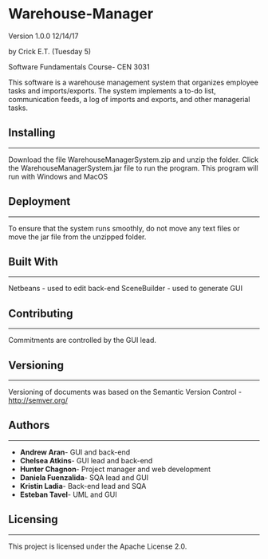 # Warehouse-Manager 

Version 1.0.0 12/14/17

by Crick E.T. (Tuesday 5)

Software Fundamentals Course- CEN 3031

This software is a warehouse management system that organizes employee tasks and imports/exports. The system implements a to-do list, communication feeds, a log of imports and exports, and other managerial tasks. 

## Installing
----------------------------------------------------------------------
Download the file WarehouseManagerSystem.zip and unzip the folder. Click the WarehouseManagerSystem.jar file to run the program. This program will run with Windows and MacOS


## Deployment
----------------------------------------------------------------------
To ensure that the system runs smoothly, do not move any text files or move the jar file from the unzipped folder.


## Built With
----------------------------------------------------------------------
Netbeans - used to edit back-end
SceneBuilder - used to generate GUI


## Contributing
----------------------------------------------------------------------
Commitments are controlled by the GUI lead.


## Versioning
----------------------------------------------------------------------
Versioning of documents was based on the Semantic Version Control - http://semver.org/


## Authors
----------------------------------------------------------------------
* **Andrew Aran**- GUI and back-end
* **Chelsea Atkins**- GUI lead and back-end
* **Hunter Chagnon**- Project manager and web development
* **Daniela Fuenzalida**- SQA lead and GUI
* **Kristin Ladia**- Back-end lead and SQA
* **Esteban Tavel**- UML and GUI

## Licensing
----------------------------------------------------------------------
This project is licensed under the Apache License 2.0.
